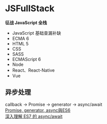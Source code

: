 # JSFullStack
**征战 JavaScript 全栈**

* JavaScript 基础查漏补缺
* ECMA 6
* HTML 5
* CSS
* SASS
* ECMAScript 6
* Node
* React、React-Native
* Vue

## 异步处理
callback -> Promise -> generator -> async/await  
[Promise, generator, async與ES6](http://huli.logdown.com/posts/292655-javascript-promise-generator-async-es6)  
[深入理解 ES7 的 async/await](https://juejin.im/entry/58523b908e450a006c4d0c5b)
